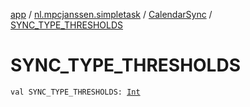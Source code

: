 [app](../../index.md) / [nl.mpcjanssen.simpletask](../index.md) / [CalendarSync](index.md) / [SYNC_TYPE_THRESHOLDS](.)

# SYNC_TYPE_THRESHOLDS

`val SYNC_TYPE_THRESHOLDS: `[`Int`](https://kotlinlang.org/api/latest/jvm/stdlib/kotlin/-int/index.html)